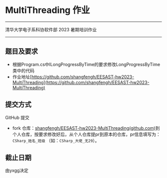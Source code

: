 # MultiThreading 作业

------

清华大学电子系科协软件部 2023 暑期培训作业

------

## 题目及要求

- 根据Program.cs中ILongProgressByTime的要求修改LongProgressByTime类中的代码
- 作业地址[https://github.com/shangfengh/EESAST-hw2023-MultiThreading](https://github.com/shangfengh/EESAST-hw2023-MultiThreading)

## 提交方式

GitHub 提交

- fork 仓库：[shangfengh/EESAST-hw2023-MultiThreading(github.com)](https://github.com/shangfengh/EESAST-hw2023-MultiThreading)到个人仓库，按要求修改好后，从个人仓库提pr到原本的仓库，pr信息填写为：`CSharp_姓名_班级` （如：`CSharp_大佬_无29`）。

## 截止日期

由yxgg决定

